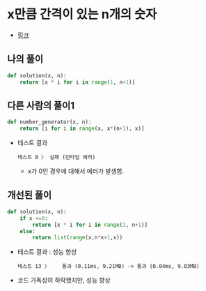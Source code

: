 # x만큼 간격이 있는 n개의 숫자
- [링크](https://school.programmers.co.kr/learn/courses/30/lessons/12954?language=python3)

## 나의 풀이
```py
def solution(x, n):
    return [x * i for i in range(1, n+1)]
```

## 다른 사람의 풀이1
```py
def number_generator(x, n):
    return [i for i in range(x, x*(n+1), x)]
```
- 테스트 결과
    ```
    테스트 8 〉	실패 (런타임 에러)
    ```
    - x가 0인 경우에 대해서 에러가 발생함.

## 개선된 풀이
```py
def solution(x, n):
    if x <=0:
        return [x * i for i in range(1, n+1)]
    else:
        return list(range(x,n*x+1,x))
```
- 테스트 결과 : 성능 향상
    ```
    테스트 13 〉	통과 (0.11ms, 9.21MB) -> 통과 (0.04ms, 9.03MB)
    ```
- 코드 가독성이 하락했지만, 성능 향상
